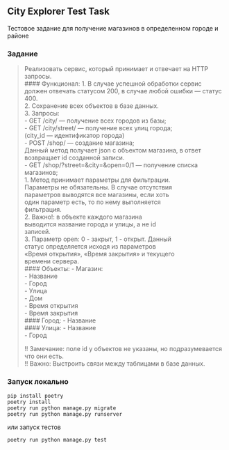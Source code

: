 ## City Explorer Test Task
Тестовое задание для получение магазинов в определенном городе и районе
### Задание
<blockquote>
Реализовать сервис, который принимает и отвечает на HTTP запросы.<br />
#### Функционал:
1. В случае успешной обработки сервис должен отвечать статусом 200, в случае любой ошибки — статус 400.<br />
2. Сохранение всех объектов в базе данных.<br />
3. Запросы:<br />
    - GET /city/ — получение всех городов из базы;<br />
    - GET /city/street/ — получение всех улиц города;<br />
    (city_id — идентификатор города)<br />
    - POST /shop/ — создание магазина;<br />
    Данный метод получает json c объектом магазина, в ответ возвращает id созданной записи.<br />
    - GET /shop/?street=&city=&open=0/1 — получение списка магазинов;<br />
      1. Метод принимает параметры для фильтрации.<br />
        Параметры не обязательны. В случае отсутствия<br />
        параметров выводятся все магазины, если хоть<br />
        один параметр есть, то по нему выполняется<br />
        фильтрация.<br />
      2. Важно!: в объекте каждого магазина<br />
      выводится название города и улицы, а не id<br />
      записей.<br />
      3. Параметр open: 0 - закрыт, 1 - открыт. Данный<br />
      статус определяется исходя из параметров<br />
      «Время открытия», «Время закрытия» и текущего<br />
      времени сервера.<br />
#### Объекты:
- Магазин:<br />
- Название<br />
- Город<br />
- Улица<br />
- Дом<br />
- Время открытия<br />
- Время закрытия<br />
#### Город:
- Название<br />
#### Улица:
- Название<br />
- Город<br />

!! Замечание: поле id у объектов не указаны, но подразумевается что они есть.<br />
!! Важно: Выстроить связи между таблицами в базе данных.<br />
</blockquote>

### Запуск локально
```
pip install poetry
poetry install
poetry run python manage.py migrate
poetry run python manage.py runserver
```
или запуск тестов
```
poetry run python manage.py test
```
